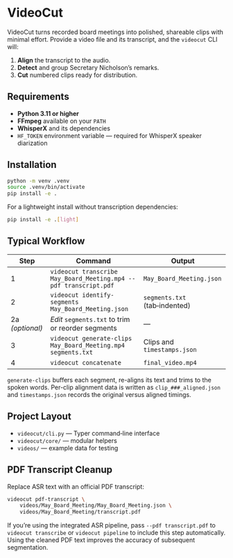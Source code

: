 # VideoCut

VideoCut turns recorded board meetings into polished, shareable clips with minimal effort. Provide a video file and its transcript, and the `videocut` CLI will:

1. **Align** the transcript to the audio.  
2. **Detect** and group Secretary Nicholson’s remarks.  
3. **Cut** numbered clips ready for distribution.

## Requirements

- **Python 3.11 or higher**  
- **FFmpeg** available on your `PATH`  
- **WhisperX** and its dependencies  
- `HF_TOKEN` environment variable — required for WhisperX speaker diarization

## Installation

```bash
python -m venv .venv
source .venv/bin/activate
pip install -e .
```

For a lightweight install without transcription dependencies:

```bash
pip install -e .[light]
```

## Typical Workflow

| Step | Command | Output |
|------|---------|--------|
| 1 | `videocut transcribe May_Board_Meeting.mp4 --pdf transcript.pdf` | `May_Board_Meeting.json` |
| 2 | `videocut identify-segments May_Board_Meeting.json` | `segments.txt` (tab‑indented) |
| 2a *(optional)* | *Edit* `segments.txt` to trim or reorder segments | — |
| 3 | `videocut generate-clips May_Board_Meeting.mp4 segments.txt` | Clips and `timestamps.json` |
| 4 | `videocut concatenate` | `final_video.mp4` |

`generate-clips` buffers each segment, re-aligns its text and trims to the
spoken words. Per-clip alignment data is written as `clip_###_aligned.json` and
`timestamps.json` records the original versus aligned timings.

## Project Layout

- `videocut/cli.py` — Typer command‑line interface  
- `videocut/core/` — modular helpers  
- `videos/` — example data for testing

## PDF Transcript Cleanup

Replace ASR text with an official PDF transcript:

```bash
videocut pdf-transcript \
    videos/May_Board_Meeting/May_Board_Meeting.json \
    videos/May_Board_Meeting/transcript.pdf
```

If you’re using the integrated ASR pipeline, pass `--pdf transcript.pdf` to `videocut transcribe` or `videocut pipeline` to include this step automatically. Using the cleaned PDF text improves the accuracy of subsequent segmentation.
